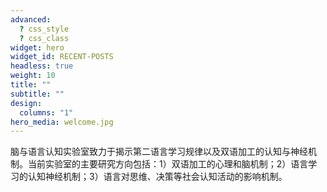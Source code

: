 ```yaml
---
advanced:
  ? css_style
  ? css_class
widget: hero
widget_id: RECENT-POSTS
headless: true
weight: 10
title: ""
subtitle: ""
design:
  columns: "1"
hero_media: welcome.jpg
---
```

脑与语言认知实验室致力于揭示第二语言学习规律以及双语加工的认知与神经机制。当前实验室的主要研究方向包括：1）双语加工的心理和脑机制；2）语言学习的认知神经机制；3）语言对思维、决策等社会认知活动的影响机制。